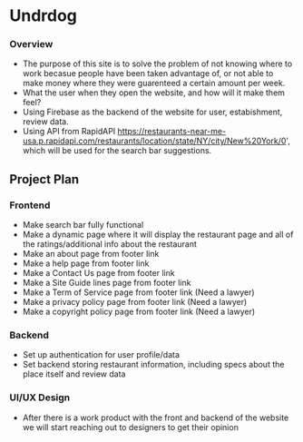 # Undrdog

### Overview
- The purpose of this site is to solve the problem of not knowing where to work becasue people have been taken advantage of, or not able to make money where they were guarenteed a certain amount per week.
- What the user when they open the website, and how will it make them feel?
- Using Firebase as the backend of the website for user, estabishment, review data.
- Using API from RapidAPI https://restaurants-near-me-usa.p.rapidapi.com/restaurants/location/state/NY/city/New%20York/0', which will be used for the search bar suggestions.

## Project Plan

### Frontend
- Make search bar fully functional
- Make a dynamic page where it will display the restaurant page and all of the ratings/additional info about the restaurant 
- Make an about page from footer link
- Make a help page from footer link
- Make a Contact Us page from footer link
- Make a Site Guide lines page from footer link
- Make a Term of Service page from footer link (Need a lawyer)
- Make a privacy policy page from footer link (Need a lawyer)
- Make a copyright policy page from footer link (Need a lawyer)

### Backend
- Set up authentication for user profile/data
- Set backend storing restaurant information, including specs about the place itself and review data

### UI/UX Design
- After there is a work product with the front and backend of the website we will start reaching out to designers to get their opinion